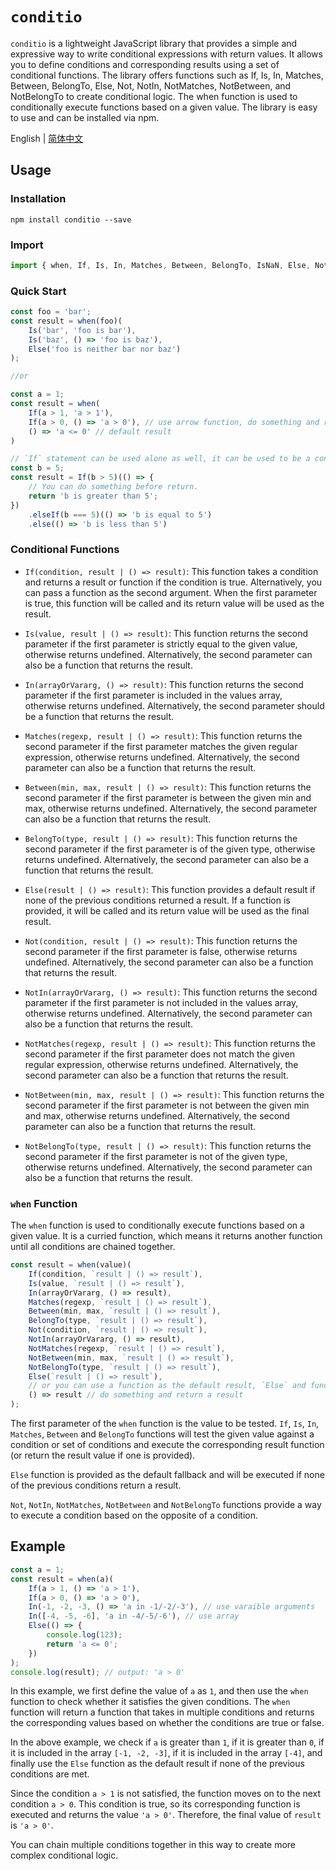 # `conditio`
`conditio` is a lightweight JavaScript library that provides a simple and expressive way to write conditional expressions with return values. It allows you to define conditions and corresponding results using a set of conditional functions. The library offers functions such as If, Is, In, Matches, Between, BelongTo, Else, Not, NotIn, NotMatches, NotBetween, and NotBelongTo to create conditional logic. The when function is used to conditionally execute functions based on a given value. The library is easy to use and can be installed via npm.

English | [简体中文](./readme.zh-cn.md)

## Usage

### Installation
```shell
npm install conditio --save
```

### Import
```javascript
import { when, If, Is, In, Matches, Between, BelongTo, IsNaN, Else, Not, NotIn, NotMatches, NotBetween, NotBelongTo } from 'conditio';
```

### Quick Start
```javascript
const foo = 'bar';
const result = when(foo)(
    Is('bar', 'foo is bar'), 
    Is('baz', () => 'foo is baz'),
    Else('foo is neither bar nor baz')
);

//or

const a = 1;
const result = when(
    If(a > 1, 'a > 1'), 
    If(a > 0, () => 'a > 0'), // use arrow function, do something and return a result
    () => 'a <= 0' // default result
)

// `If` statement can be used alone as well, it can be used to be a conditional expression with return value
const b = 5;
const result = If(b > 5)(() => {
    // You can do something before return.
    return 'b is greater than 5';
})
    .elseIf(b === 5)(() => 'b is equal to 5')
    .else(() => 'b is less than 5')
```

### Conditional Functions
- `If(condition, result | () => result)`: This function takes a condition and returns a result or function if the condition is true. Alternatively, you can pass a function as the second argument. When the first parameter is true, this function will be called and its return value will be used as the result.

- `Is(value, result | () => result)`: This function returns the second parameter if the first parameter is strictly equal to the given value, otherwise returns undefined. Alternatively, the second parameter can also be a function that returns the result.

- `In(arrayOrVararg, () => result)`: This function returns the second parameter if the first parameter is included in the values array, otherwise returns undefined. Alternatively, the second parameter should be a function that returns the result.

- `Matches(regexp, result | () => result)`: This function returns the second parameter if the first parameter matches the given regular expression, otherwise returns undefined. Alternatively, the second parameter can also be a function that returns the result.

- `Between(min, max, result | () => result)`: This function returns the second parameter if the first parameter is between the given min and max, otherwise returns undefined. Alternatively, the second parameter can also be a function that returns the result.

- `BelongTo(type, result | () => result)`: This function returns the second parameter if the first parameter is of the given type, otherwise returns undefined. Alternatively, the second parameter can also be a function that returns the result.

- `Else(result | () => result)`: This function provides a default result if none of the previous conditions returned a result. If a function is provided, it will be called and its return value will be used as the final result.

- `Not(condition, result | () => result)`: This function returns the second parameter if the first parameter is false, otherwise returns undefined. Alternatively, the second parameter can also be a function that returns the result.

- `NotIn(arrayOrVararg, () => result)`: This function returns the second parameter if the first parameter is not included in the values array, otherwise returns undefined. Alternatively, the second parameter can also be a function that returns the result.

- `NotMatches(regexp, result | () => result)`: This function returns the second parameter if the first parameter does not match the given regular expression, otherwise returns undefined. Alternatively, the second parameter can also be a function that returns the result.

- `NotBetween(min, max, result | () => result)`: This function returns the second parameter if the first parameter is not between the given min and max, otherwise returns undefined. Alternatively, the second parameter can also be a function that returns the result.

- `NotBelongTo(type, result | () => result)`: This function returns the second parameter if the first parameter is not of the given type, otherwise returns undefined. Alternatively, the second parameter can also be a function that returns the result.

### `when` Function

The `when` function is used to conditionally execute functions based on a given value. It is a curried function, which means it returns another function until all conditions are chained together.


```javascript
const result = when(value)(
    If(condition, `result | () => result`),
    Is(value, `result | () => result`),
    In(arrayOrVararg, () => result),
    Matches(regexp, `result | () => result`),
    Between(min, max, `result | () => result`),
    BelongTo(type, `result | () => result`),
    Not(condition, `result | () => result`),
    NotIn(arrayOrVararg, () => result),
    NotMatches(regexp, `result | () => result`),
    NotBetween(min, max, `result | () => result`),
    NotBelongTo(type, `result | () => result`),
    Else(`result | () => result`), 
    // or you can use a function as the default result, `Else` and function are completely equivalent, and they can be omitted
    () => result // do something and return a result 
);
```

The first parameter of the `when` function is the value to be tested. `If`, `Is`, `In`, `Matches`, `Between` and `BelongTo` functions will test the given value against a condition or set of conditions and execute the corresponding result function (or return the result value if one is provided).

`Else` function is provided as the default fallback and will be executed if none of the previous conditions return a result.

`Not`, `NotIn`, `NotMatches`, `NotBetween` and `NotBelongTo` functions provide a way to execute a condition based on the opposite of a condition.

## Example

```javascript
const a = 1;
const result = when(a)(
    If(a > 1, () => 'a > 1'),
    If(a > 0, () => 'a > 0'),
    In(-1, -2, -3, () => 'a in -1/-2/-3'), // use varaible arguments
    In([-4, -5, -6], 'a in -4/-5/-6'), // use array
    Else(() => {
        console.log(123);
        return 'a <= 0';
    })
);
console.log(result); // output: 'a > 0'
```

In this example, we first define the value of `a` as `1`, and then use the `when` function to check whether it satisfies the given conditions. The `when` function will return a function that takes in multiple conditions and returns the corresponding values based on whether the conditions are true or false.

In the above example, we check if `a` is greater than `1`, if it is greater than `0`, if it is included in the array `[-1, -2, -3]`, if it is included in the array `[-4]`, and finally use the `Else` function as the default result if none of the previous conditions are met.

Since the condition `a > 1` is not satisfied, the function moves on to the next condition `a > 0`. This condition is true, so its corresponding function is executed and returns the value `'a > 0'`. Therefore, the final value of `result` is `'a > 0'`.

You can chain multiple conditions together in this way to create more complex conditional logic.